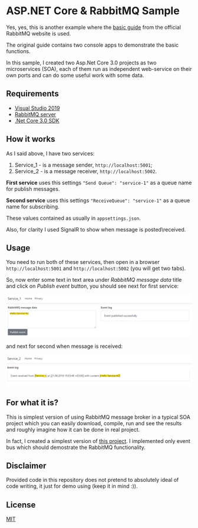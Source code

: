 # ASP.NET Core & RabbitMQ Sample

Yes, yes, this is another example where the [basic guide](#https://www.rabbitmq.com/tutorials/tutorial-one-dotnet.html) from the official RabbitMQ website is used.

The original guide contains two console apps to demonstrate the basic functions.

In this sample, I created two Asp.Net Core 3.0 projects as two microservices (SOA), each of them run as independent web-service on their own ports and can do some useful work with some data.

## Requirements

- [Visual Studio 2019](#https://visualstudio.microsoft.com/ru/vs/)
- [RabbitMQ server](#https://www.rabbitmq.com/download.html)
- [.Net Core 3.0 SDK](#https://dotnet.microsoft.com/download/dotnet-core/3.0)

## How it works

As I said above, I have two services:

1) Service_1 - is a message sender, `http://localhost:5001`;
2) Service_2 - is a message receiver, `http://localhost:5002`.

**First service** uses this settings `"Send Queue": "service-1"` as a queue name for publish messages.

**Second service** uses this settings `"ReceiveQueue": "service-1"` as a queue name for subscribing.

These values contained as usually in `appsettings.json`.

Also, for clarity I used SignalR to show when message is posted\received.

## Usage

You need to run both of these services, then open in a browser `http://localhost:5001` and `http://localhost:5002` (you will get two tabs).

So, now enter some text in text area under *RabbitMQ message data* title and click on *Publish event* button, you should see next for first service:

![Service_1](https://github.com/f14shm4n/AspNetCore_RabbitMQ/blob/master/Assets/s1_send_message.png)

and next for second when message is received:

![Service_2](https://github.com/f14shm4n/AspNetCore_RabbitMQ/blob/master/Assets/s2_receive_message.png)

## For what it is?

This is simplest version of using RabbitMQ message broker in a typical SOA project which you can easily download, compile, run and see the results and roughly imagine how it can be done in real project.

In fact, I created a simplest version of [this project](#https://github.com/dotnet-architecture/eShopOnContainers). I implemented only event bus which should demostrate the RabbitMQ functionality.

## Disclaimer

Provided code in this repository does not pretend to absolutely ideal of code writing, it just for demo using (keep it in mind :)).

## License

[MIT](#https://github.com1/f14shm4n/AspNetCore_RabbitMQ/blob/master/LICENSE.md)
